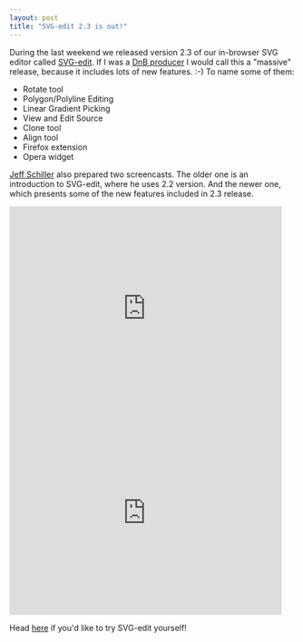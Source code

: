 ```yaml
---
layout: post
title: "SVG-edit 2.3 is out!"
---
```


During the last weekend we released version 2.3 of our in-browser SVG editor called [SVG-edit](http://code.google.com/p/svg-edit/). If I was a [DnB producer](http://www.hospitalrecords.com/artists/) I would call this a "massive" release, because it includes lots of new features. :-) To name some of them:

* Rotate tool
* Polygon/Polyline Editing
* Linear Gradient Picking
* View and Edit Source
* Clone tool
* Align tool
* Firefox extension
* Opera widget

[Jeff Schiller](http://www.codedread.com/) also prepared two screencasts. The older one is an introduction to SVG-edit, where he uses 2.2 version. And the newer one, which presents some of the new features included in 2.3 release.

<iframe width="480" height="360" src="http://www.youtube.com/embed/ZJKmEI06YiY" frameborder="0" allowfullscreen></iframe>

<iframe width="480" height="360" src="http://www.youtube.com/embed/RVIcIy5fXOc" frameborder="0" allowfullscreen></iframe>

Head [here](http://svg-edit.googlecode.com/svn/tags/stable/editor/svg-editor.html) if you'd like to try SVG-edit yourself!
